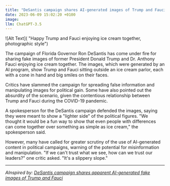```yaml
---
title: "DeSantis campaign shares AI-generated images of Trump and Fauci enjoying ice cream together"
date: 2023-06-09 15:02:20 +0100
image: 
llm: ChatGPT-3.5
---
```

![Alt Text]( "Happy Trump and Fauci enjoying ice cream together, photographic style")


The campaign of Florida Governor Ron DeSantis has come under fire for sharing fake images of former President Donald Trump and Dr. Anthony Fauci enjoying ice cream together. The images, which were generated by an AI program, show Trump and Fauci sitting outside an ice cream parlor, each with a cone in hand and big smiles on their faces.

Critics have slammed the campaign for spreading false information and manipulating images for political gain. Some have also pointed out the absurdity of the scenario, given the contentious relationship between Trump and Fauci during the COVID-19 pandemic.

A spokesperson for the DeSantis campaign defended the images, saying they were meant to show a "lighter side" of the political figures. "We thought it would be a fun way to show that even people with differences can come together over something as simple as ice cream," the spokesperson said.

However, many have called for greater scrutiny of the use of AI-generated content in political campaigns, warning of the potential for misinformation and manipulation. "If we can't trust what we see, how can we trust our leaders?" one critic asked. "It's a slippery slope."

---
*AInspired by: [DeSantis campaign shares apparent AI-generated fake images of Trump and Fauci](https://www.npr.org/2023/06/08/1181097435/desantis-campaign-shares-apparent-ai-generated-fake-images-of-trump-and-fauci)*